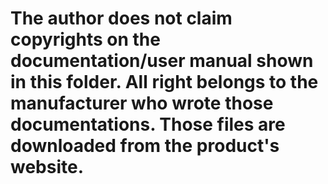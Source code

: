 # The author does not claim copyrights on the documentation/user manual shown in this folder. All right belongs to the manufacturer who wrote those documentations. Those files are downloaded from the product's website.
